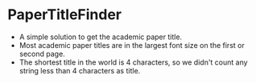 # PaperTitleFinder
- A simple solution to get the academic paper title.
- Most academic paper titles are in the largest font size on the first or second page.
- The shortest title in the world is 4 characters, so we didn't count any string less than 4 characters as title.
